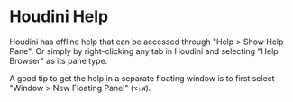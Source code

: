 # Houdini Help

Houdini has offline help that can be accessed through "Help > Show Help Pane". Or simply by right-clicking any tab in Houdini and selecting "Help Browser" as its pane type.

A good tip to get the help in a separate floating window is to first select "Window > New Floating Panel" (`⌥⇧W`).
